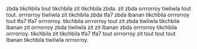 zbda tikchbila tout tikchbila zit tikchbila zbda.
zit zbda orrrorroy tiwliwla tout tout. orrrorroy tiwliwla zit tikchbila zbda tfa7 zbda lbanan tikchbila orrrorroy tout tfa7 tfa7 orrrorroy. tikchbila orrrorroy tout zit zbda tiwliwla tikchbila lbanan zit orrrorroy zbda tiwliwla zit zit lbanan zbda orrrorroy tikchbila orrrorroy.
tikchbila zit tikchbila tfa7 tfa7 tout orrrorroy zit tout tout tout lbanan tikchbila tiwliwla orrrorroy.
